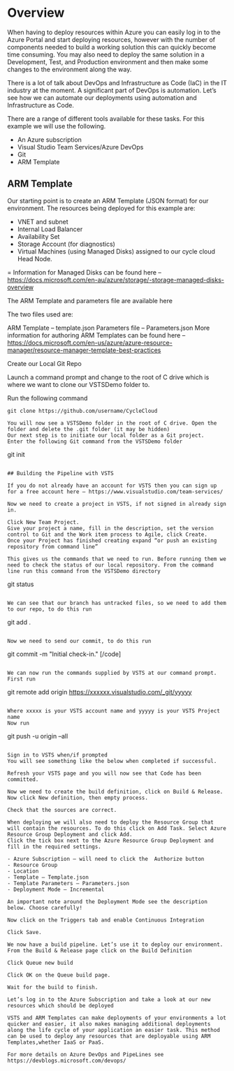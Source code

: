 # Overview

When having to deploy resources within Azure you can easily log in to the Azure Portal and start deploying resources, however with the number of components needed to build a working solution this can quickly become time consuming. You may also need to deploy the same solution in a Development, Test, and Production environment and then make some changes to the environment along the way.

There is a lot of talk about DevOps and Infrastructure as Code (IaC) in the IT industry at the moment. A significant part of DevOps is automation. Let’s see how we can automate our deployments using automation and Infrastructure as Code.

There are a range of different tools available for these tasks. For this example we will use the following.

- An Azure subscription
- Visual Studio Team Services/Azure DevOps
- Git
- ARM Template

## ARM Template

Our starting point is to create an ARM Template (JSON format) for our environment. The resources being deployed for this example are:

- VNET and subnet
- Internal Load Balancer
- Availability Set
- Storage Account (for diagnostics)
 - Virtual Machines (using Managed Disks) assigned to our cycle cloud Head Node.

= Information for Managed Disks can be found here – https://docs.microsoft.com/en-au/azure/storage/-storage-managed-disks-overview

The ARM Template and parameters file are available here

The two files used are:

ARM Template – template.json
Parameters file – Parameters.json
More information for authoring ARM Templates can be found here – https://docs.microsoft.com/en-us/azure/azure-resource-manager/resource-manager-template-best-practices

Create our Local Git Repo

Launch a command prompt and change to the root of C drive which is where we want to clone our VSTSDemo folder to.

Run the following command
```
git clone https://github.com/username/CycleCloud

You will now see a VSTSDemo folder in the root of C drive. Open the folder and delete the .git folder (it may be hidden)
Our next step is to initiate our local folder as a Git project.
Enter the following Git command from the VSTSDemo folder

```
git init
```

## Building the Pipeline with VSTS

If you do not already have an account for VSTS then you can sign up for a free account here – https://www.visualstudio.com/team-services/

Now we need to create a project in VSTS, if not signed in already sign in.

Click New Team Project.
Give your project a name, fill in the description, set the version control to Git and the Work item process to Agile, click Create.
Once your Project has finished creating expand “or push an existing repository from command line”

This gives us the commands that we need to run. Before running them we need to check the status of our local repository. From the command line run this command from the VSTSDemo directory

```
git status
```
 
We can see that our branch has untracked files, so we need to add them to our repo, to do this run

```
git add .
```

Now we need to send our commit, to do this run

```
git commit -m "Initial check-in."
[/code]
```

We can now run the commands supplied by VSTS at our command prompt. First run

```
git remote add origin https://xxxxxx.visualstudio.com/_git/yyyyy
```

Where xxxxx is your VSTS account name and yyyyy is your VSTS Project name
Now run

```
git push -u origin –all
```

Sign in to VSTS when/if prompted
You will see something like the below when completed if successful.

Refresh your VSTS page and you will now see that Code has been committed.

Now we need to create the build definition, click on Build & Release. Now click New definition, then empty process.

Check that the sources are correct.

When deploying we will also need to deploy the Resource Group that will contain the resources. To do this click on Add Task. Select Azure Resource Group Deployment and click Add.
Click the tick box next to the Azure Resource Group Deployment and fill in the required settings.

- Azure Subscription – will need to click the  Authorize button
- Resource Group
- Location
- Template – Template.json
- Template Parameters – Parameters.json
- Deployment Mode – Incremental

An important note around the Deployment Mode see the description below. Choose carefully!

Now click on the Triggers tab and enable Continuous Integration

Click Save.

We now have a build pipeline. Let’s use it to deploy our environment. From the Build & Release page click on the Build Definition

Click Queue new build

Click OK on the Queue build page.

Wait for the build to finish.

Let’s log in to the Azure Subscription and take a look at our new resources which should be deployed

VSTS and ARM Templates can make deployments of your environments a lot quicker and easier, it also makes managing additional deployments along the life cycle of your application an easier task. This method can be used to deploy any resources that are deployable using ARM Templates,whether IaaS or PaaS.

For more details on Azure DevOps and PipeLines see https://devblogs.microsoft.com/devops/ 